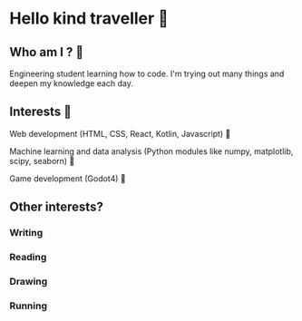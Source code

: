 # Hello kind traveller 👾

## Who am I ? 🎀

 Engineering student learning how to code. I'm trying out many things and deepen my knowledge each day. 

## Interests 🦀

Web development (HTML, CSS, React, Kotlin, Javascript) 🤖

Machine learning and data analysis (Python modules like numpy, matplotlib, scipy, seaborn) 🐌

Game development (Godot4) 🍓

## Other interests? 

  ### Writing

  ### Reading

  ### Drawing

  ### Running







